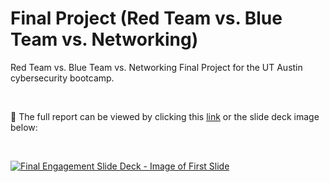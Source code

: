# Final Project (Red Team vs. Blue Team vs. Networking)
Red Team vs. Blue Team vs. Networking Final Project for the UT Austin cybersecurity bootcamp.


<br />

🔗 The full report can be viewed by clicking this [link](https://github.com/juliannatetreault/Cyber-Final-Project/blob/main/Presentation/final_engagement_presentation.pdf) or the slide deck image below:

<br />

[![Final Engagement Slide Deck - Image of First Slide](https://github.com/juliannatetreault/Cyber-Final-Project/blob/main/Images/final_engagment_image.png)](https://github.com/juliannatetreault/Cyber-Final-Project/blob/main/Presentation/final_engagement_presentation.pdf)
